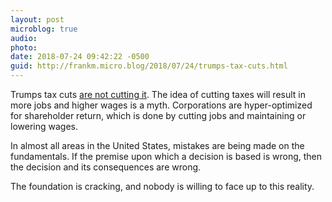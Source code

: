 ```yaml
---
layout: post
microblog: true
audio: 
photo: 
date: 2018-07-24 09:42:22 -0500
guid: http://frankm.micro.blog/2018/07/24/trumps-tax-cuts.html
---
```

Trumps tax cuts [are not cutting it](https://www.bloomberg.com/view/articles/2018-07-18/trump-s-tax-cut-hasn-t-done-anything-for-workers). The idea of cutting taxes will result in more jobs and higher wages is a myth. Corporations are hyper-optimized for shareholder return, which is done by cutting jobs and maintaining or lowering wages.

In almost all areas in the United States, mistakes are being made on the fundamentals. If the premise upon which a decision is based is wrong, then the decision and its consequences are wrong. 

The foundation is cracking, and nobody is willing to face up to this reality. 
